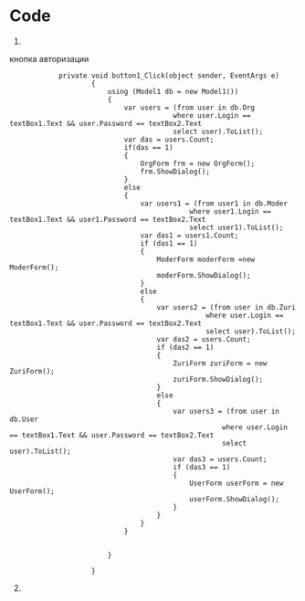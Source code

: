 # Code


1.
кнопка авторизации


                private void button1_Click(object sender, EventArgs e)
                        {
                            using (Model1 db = new Model1())
                            {
                                var users = (from user in db.Org
                                            where user.Login == textBox1.Text && user.Password == textBox2.Text
                                            select user).ToList();
                                var das = users.Count;
                                if(das == 1)
                                {
                                    OrgForm frm = new OrgForm();
                                    frm.ShowDialog();
                                }
                                else
                                {
                                    var users1 = (from user1 in db.Moder
                                                where user1.Login == textBox1.Text && user1.Password == textBox2.Text
                                                select user1).ToList();
                                    var das1 = users1.Count;
                                    if (das1 == 1)
                                    {
                                        ModerForm moderForm =new ModerForm();
                                        moderForm.ShowDialog();
                                    }
                                    else
                                    {
                                        var users2 = (from user in db.Zuri
                                                    where user.Login == textBox1.Text && user.Password == textBox2.Text
                                                    select user).ToList();
                                        var das2 = users.Count;
                                        if (das2 == 1)
                                        {
                                            ZuriForm zuriForm = new ZuriForm();
                                            zuriForm.ShowDialog();
                                        }
                                        else
                                        {
                                            var users3 = (from user in db.User
                                                        where user.Login == textBox1.Text && user.Password == textBox2.Text
                                                        select user).ToList();
                                            var das3 = users.Count;
                                            if (das3 == 1)
                                            {
                                                UserForm userForm = new UserForm();
                                                userForm.ShowDialog();
                                            }
                                        }
                                    }
                                } 


                            }
                            
                        }

2.